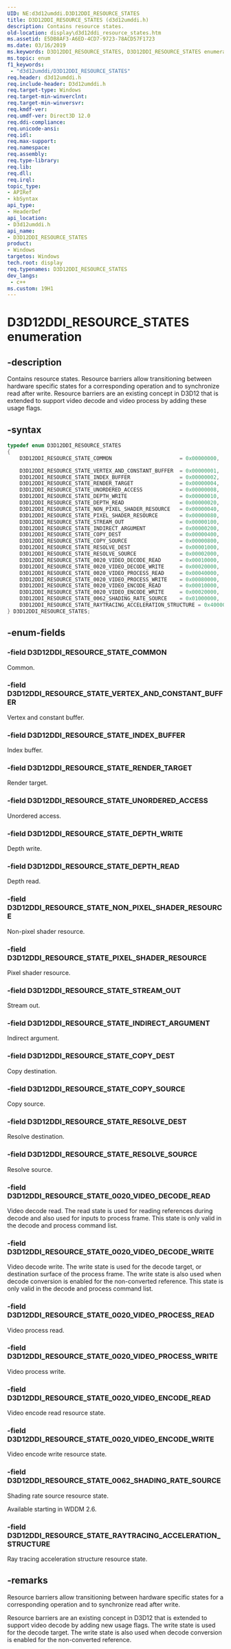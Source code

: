 ```yaml
---
UID: NE:d3d12umddi.D3D12DDI_RESOURCE_STATES
title: D3D12DDI_RESOURCE_STATES (d3d12umddi.h)
description: Contains resource states.
old-location: display\d3d12ddi_resource_states.htm
ms.assetid: E5DB8AF3-A6ED-4CD7-9723-78ACD57F1723
ms.date: 03/16/2019
ms.keywords: D3D12DDI_RESOURCE_STATES, D3D12DDI_RESOURCE_STATES enumeration [Display Devices], D3D12DDI_RESOURCE_STATE_0020_VIDEO_DECODE_READ, D3D12DDI_RESOURCE_STATE_0020_VIDEO_DECODE_WRITE, D3D12DDI_RESOURCE_STATE_0020_VIDEO_PROCESS_READ, D3D12DDI_RESOURCE_STATE_0020_VIDEO_PROCESS_WRITE, D3D12DDI_RESOURCE_STATE_COMMON, D3D12DDI_RESOURCE_STATE_COPY_DEST, D3D12DDI_RESOURCE_STATE_COPY_SOURCE, D3D12DDI_RESOURCE_STATE_DEPTH_READ, D3D12DDI_RESOURCE_STATE_DEPTH_WRITE, D3D12DDI_RESOURCE_STATE_INDEX_BUFFER, D3D12DDI_RESOURCE_STATE_INDIRECT_ARGUMENT, D3D12DDI_RESOURCE_STATE_NON_PIXEL_SHADER_RESOURCE, D3D12DDI_RESOURCE_STATE_PIXEL_SHADER_RESOURCE, D3D12DDI_RESOURCE_STATE_RENDER_TARGET, D3D12DDI_RESOURCE_STATE_RESOLVE_DEST, D3D12DDI_RESOURCE_STATE_RESOLVE_SOURCE, D3D12DDI_RESOURCE_STATE_STREAM_OUT, D3D12DDI_RESOURCE_STATE_UNORDERED_ACCESS, D3D12DDI_RESOURCE_STATE_VERTEX_AND_CONSTANT_BUFFER, d3d12umddi/D3D12DDI_RESOURCE_STATES, d3d12umddi/D3D12DDI_RESOURCE_STATE_0020_VIDEO_DECODE_READ, d3d12umddi/D3D12DDI_RESOURCE_STATE_0020_VIDEO_DECODE_WRITE, d3d12umddi/D3D12DDI_RESOURCE_STATE_0020_VIDEO_PROCESS_READ, d3d12umddi/D3D12DDI_RESOURCE_STATE_0020_VIDEO_PROCESS_WRITE, d3d12umddi/D3D12DDI_RESOURCE_STATE_COMMON, d3d12umddi/D3D12DDI_RESOURCE_STATE_COPY_DEST, d3d12umddi/D3D12DDI_RESOURCE_STATE_COPY_SOURCE, d3d12umddi/D3D12DDI_RESOURCE_STATE_DEPTH_READ, d3d12umddi/D3D12DDI_RESOURCE_STATE_DEPTH_WRITE, d3d12umddi/D3D12DDI_RESOURCE_STATE_INDEX_BUFFER, d3d12umddi/D3D12DDI_RESOURCE_STATE_INDIRECT_ARGUMENT, d3d12umddi/D3D12DDI_RESOURCE_STATE_NON_PIXEL_SHADER_RESOURCE, d3d12umddi/D3D12DDI_RESOURCE_STATE_PIXEL_SHADER_RESOURCE, d3d12umddi/D3D12DDI_RESOURCE_STATE_RENDER_TARGET, d3d12umddi/D3D12DDI_RESOURCE_STATE_RESOLVE_DEST, d3d12umddi/D3D12DDI_RESOURCE_STATE_RESOLVE_SOURCE, d3d12umddi/D3D12DDI_RESOURCE_STATE_STREAM_OUT, d3d12umddi/D3D12DDI_RESOURCE_STATE_UNORDERED_ACCESS, d3d12umddi/D3D12DDI_RESOURCE_STATE_VERTEX_AND_CONSTANT_BUFFER, display.d3d12ddi_resource_states
ms.topic: enum
f1_keywords:
 - "d3d12umddi/D3D12DDI_RESOURCE_STATES"
req.header: d3d12umddi.h
req.include-header: D3d12umddi.h
req.target-type: Windows
req.target-min-winverclnt:
req.target-min-winversvr:
req.kmdf-ver:
req.umdf-ver: Direct3D 12.0
req.ddi-compliance:
req.unicode-ansi:
req.idl:
req.max-support:
req.namespace:
req.assembly:
req.type-library:
req.lib:
req.dll:
req.irql:
topic_type:
- APIRef
- kbSyntax
api_type:
- HeaderDef
api_location:
- D3d12umddi.h
api_name:
- D3D12DDI_RESOURCE_STATES
product:
- Windows
targetos: Windows
tech.root: display
req.typenames: D3D12DDI_RESOURCE_STATES
dev_langs:
 - c++
ms.custom: 19H1
---
```


# D3D12DDI_RESOURCE_STATES enumeration


## -description


Contains resource states. Resource barriers allow transitioning between hardware specific states for a corresponding operation and to synchronize read after write. Resource barriers are an existing concept in D3D12 that is extended to support video decode and video process by adding these usage flags.

## -syntax

```c
typedef enum D3D12DDI_RESOURCE_STATES
{
    D3D12DDI_RESOURCE_STATE_COMMON                      = 0x00000000,

    D3D12DDI_RESOURCE_STATE_VERTEX_AND_CONSTANT_BUFFER  = 0x00000001,
    D3D12DDI_RESOURCE_STATE_INDEX_BUFFER                = 0x00000002,
    D3D12DDI_RESOURCE_STATE_RENDER_TARGET               = 0x00000004,
    D3D12DDI_RESOURCE_STATE_UNORDERED_ACCESS            = 0x00000008,
    D3D12DDI_RESOURCE_STATE_DEPTH_WRITE                 = 0x00000010,
    D3D12DDI_RESOURCE_STATE_DEPTH_READ                  = 0x00000020,
    D3D12DDI_RESOURCE_STATE_NON_PIXEL_SHADER_RESOURCE   = 0x00000040,
    D3D12DDI_RESOURCE_STATE_PIXEL_SHADER_RESOURCE       = 0x00000080,
    D3D12DDI_RESOURCE_STATE_STREAM_OUT                  = 0x00000100,
    D3D12DDI_RESOURCE_STATE_INDIRECT_ARGUMENT           = 0x00000200,
    D3D12DDI_RESOURCE_STATE_COPY_DEST                   = 0x00000400,
    D3D12DDI_RESOURCE_STATE_COPY_SOURCE                 = 0x00000800,
    D3D12DDI_RESOURCE_STATE_RESOLVE_DEST                = 0x00001000,
    D3D12DDI_RESOURCE_STATE_RESOLVE_SOURCE              = 0x00002000,
    D3D12DDI_RESOURCE_STATE_0020_VIDEO_DECODE_READ      = 0x00010000,
    D3D12DDI_RESOURCE_STATE_0020_VIDEO_DECODE_WRITE     = 0x00020000,
    D3D12DDI_RESOURCE_STATE_0020_VIDEO_PROCESS_READ     = 0x00040000,
    D3D12DDI_RESOURCE_STATE_0020_VIDEO_PROCESS_WRITE    = 0x00080000,
    D3D12DDI_RESOURCE_STATE_0020_VIDEO_ENCODE_READ      = 0x00010000,
    D3D12DDI_RESOURCE_STATE_0020_VIDEO_ENCODE_WRITE     = 0x00020000,
    D3D12DDI_RESOURCE_STATE_0062_SHADING_RATE_SOURCE    = 0x01000000,
    D3D12DDI_RESOURCE_STATE_RAYTRACING_ACCELERATION_STRUCTURE = 0x400000
} D3D12DDI_RESOURCE_STATES;
```

## -enum-fields




### -field D3D12DDI_RESOURCE_STATE_COMMON

Common.


### -field D3D12DDI_RESOURCE_STATE_VERTEX_AND_CONSTANT_BUFFER

Vertex and constant buffer.


### -field D3D12DDI_RESOURCE_STATE_INDEX_BUFFER

Index buffer.


### -field D3D12DDI_RESOURCE_STATE_RENDER_TARGET

Render target.


### -field D3D12DDI_RESOURCE_STATE_UNORDERED_ACCESS

Unordered access.


### -field D3D12DDI_RESOURCE_STATE_DEPTH_WRITE

Depth write.


### -field D3D12DDI_RESOURCE_STATE_DEPTH_READ

Depth read.


### -field D3D12DDI_RESOURCE_STATE_NON_PIXEL_SHADER_RESOURCE

Non-pixel shader resource.


### -field D3D12DDI_RESOURCE_STATE_PIXEL_SHADER_RESOURCE

Pixel shader resource.


### -field D3D12DDI_RESOURCE_STATE_STREAM_OUT

Stream out.


### -field D3D12DDI_RESOURCE_STATE_INDIRECT_ARGUMENT

Indirect argument.


### -field D3D12DDI_RESOURCE_STATE_COPY_DEST

Copy destination.


### -field D3D12DDI_RESOURCE_STATE_COPY_SOURCE

Copy source.


### -field D3D12DDI_RESOURCE_STATE_RESOLVE_DEST

Resolve destination.


### -field D3D12DDI_RESOURCE_STATE_RESOLVE_SOURCE

Resolve source.


### -field D3D12DDI_RESOURCE_STATE_0020_VIDEO_DECODE_READ

Video decode read. The read state is used for reading references during decode and also used for inputs to process frame. This state is only valid in the decode and process command list.


### -field D3D12DDI_RESOURCE_STATE_0020_VIDEO_DECODE_WRITE

Video decode write. The write state is used for the decode target, or destination surface of the process frame. The write state is also used when decode conversion is enabled for the non-converted reference. This state is only valid in the decode and process command list.


### -field D3D12DDI_RESOURCE_STATE_0020_VIDEO_PROCESS_READ

Video process read.


### -field D3D12DDI_RESOURCE_STATE_0020_VIDEO_PROCESS_WRITE

Video process write.

### -field D3D12DDI_RESOURCE_STATE_0020_VIDEO_ENCODE_READ

Video encode read resource state.

### -field D3D12DDI_RESOURCE_STATE_0020_VIDEO_ENCODE_WRITE

Video encode write resource state.

### -field D3D12DDI_RESOURCE_STATE_0062_SHADING_RATE_SOURCE

Shading rate source resource state.

Available starting in WDDM 2.6.

### -field D3D12DDI_RESOURCE_STATE_RAYTRACING_ACCELERATION_STRUCTURE

Ray tracing acceleration structure resource state.

## -remarks



Resource barriers allow transitioning between hardware specific states for a corresponding operation and to synchronize read after write.

Resource barriers are an existing concept in D3D12 that is extended to support video decode by adding new usage flags.
The write state is used for the decode target.  The write state is also used when decode conversion is enabled for the non-converted reference.
